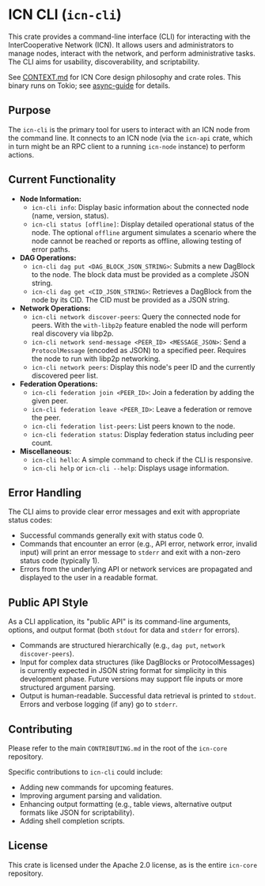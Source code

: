 # ICN CLI (`icn-cli`)

This crate provides a command-line interface (CLI) for interacting with the InterCooperative Network (ICN).
It allows users and administrators to manage nodes, interact with the network, and perform administrative tasks.
The CLI aims for usability, discoverability, and scriptability.

See [CONTEXT.md](../CONTEXT.md) for ICN Core design philosophy and crate roles.
This binary runs on Tokio; see [async-guide](../docs/async-guide.md) for details.

## Purpose

The `icn-cli` is the primary tool for users to interact with an ICN node from the command line. It connects to an ICN node (via the `icn-api` crate, which in turn might be an RPC client to a running `icn-node` instance) to perform actions.

## Current Functionality

*   **Node Information:**
    *   `icn-cli info`: Display basic information about the connected node (name, version, status).
    *   `icn-cli status [offline]`: Display detailed operational status of the node. The optional `offline` argument simulates a scenario where the node cannot be reached or reports as offline, allowing testing of error paths.
*   **DAG Operations:**
    *   `icn-cli dag put <DAG_BLOCK_JSON_STRING>`: Submits a new DagBlock to the node. The block data must be provided as a complete JSON string.
    *   `icn-cli dag get <CID_JSON_STRING>`: Retrieves a DagBlock from the node by its CID. The CID must be provided as a JSON string.
*   **Network Operations:**
    *   `icn-cli network discover-peers`: Query the connected node for peers. With the `with-libp2p` feature enabled the node will perform real discovery via libp2p.
    *   `icn-cli network send-message <PEER_ID> <MESSAGE_JSON>`: Send a `ProtocolMessage` (encoded as JSON) to a specified peer. Requires the node to run with libp2p networking.
    *   `icn-cli network peers`: Display this node's peer ID and the currently discovered peer list.
*   **Federation Operations:**
    *   `icn-cli federation join <PEER_ID>`: Join a federation by adding the given peer.
    *   `icn-cli federation leave <PEER_ID>`: Leave a federation or remove the peer.
    *   `icn-cli federation list-peers`: List peers known to the node.
    *   `icn-cli federation status`: Display federation status including peer count.
*   **Miscellaneous:**
    *   `icn-cli hello`: A simple command to check if the CLI is responsive.
    *   `icn-cli help` or `icn-cli --help`: Displays usage information.

## Error Handling

The CLI aims to provide clear error messages and exit with appropriate status codes:
*   Successful commands generally exit with status code 0.
*   Commands that encounter an error (e.g., API error, network error, invalid input) will print an error message to `stderr` and exit with a non-zero status code (typically 1).
*   Errors from the underlying API or network services are propagated and displayed to the user in a readable format.

## Public API Style

As a CLI application, its "public API" is its command-line arguments, options, and output format (both `stdout` for data and `stderr` for errors).

*   Commands are structured hierarchically (e.g., `dag put`, `network discover-peers`).
*   Input for complex data structures (like DagBlocks or ProtocolMessages) is currently expected in JSON string format for simplicity in this development phase. Future versions may support file inputs or more structured argument parsing.
*   Output is human-readable. Successful data retrieval is printed to `stdout`. Errors and verbose logging (if any) go to `stderr`.

## Contributing

Please refer to the main `CONTRIBUTING.md` in the root of the `icn-core` repository.

Specific contributions to `icn-cli` could include:
*   Adding new commands for upcoming features.
*   Improving argument parsing and validation.
*   Enhancing output formatting (e.g., table views, alternative output formats like JSON for scriptability).
*   Adding shell completion scripts.

## License

This crate is licensed under the Apache 2.0 license, as is the entire `icn-core` repository.